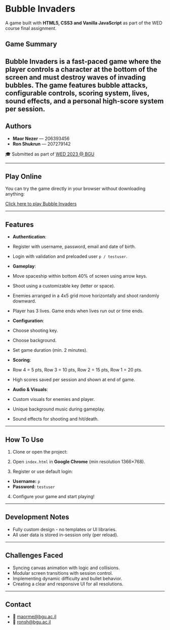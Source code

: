 # Bubble Invaders 

A game built with **HTML5, CSS3 and Vanilla JavaScript** as part of the WED course final assignment.

##  Game Summary

Bubble Invaders is a fast-paced game where the player controls a character at the bottom of the screen and must destroy waves of invading bubbles. The game features bubble attacks, configurable controls, scoring system, lives, sound effects, and a personal high-score system per session.
---
##  Authors

- **Maor Nezer** — 206393456  
- **Ron Shukrun** — 207279142

🎓 Submitted as part of [WED 2023 @ BGU](https://github.com/WED-2023)

---

##  Play Online

You can try the game directly in your browser without downloading anything:

 [Click here to play Bubble Invaders](https://wed-2023.github.io/assignment2-207279142_206393456_assignment2/)

---

##  Features

-  **Authentication**:
  - Register with username, password, email and date of birth.
  - Login with validation and preloaded user `p / testuser`.

-  **Gameplay**:
  - Move spaceship within bottom 40% of screen using arrow keys.
  - Shoot using a customizable key (letter or space).
  - Enemies arranged in a 4x5 grid move horizontally and shoot randomly downward.
  - Player has 3 lives. Game ends when lives run out or time ends.
  
-  **Configuration**:
  - Choose shooting key.
  - Choose background.
  - Set game duration (min. 2 minutes).

-  **Scoring**:
  - Row 4 = 5 pts, Row 3 = 10 pts, Row 2 = 15 pts, Row 1 = 20 pts.
  - High scores saved per session and shown at end of game.

-  **Audio & Visuals**:
  - Custom visuals for enemies and player.
  - Unique background music during gameplay.
  - Sound effects for shooting and hit/death.
    
---

##  How To Use

1. Clone or open the project:
2. Open `index.html` in **Google Chrome** (min resolution 1366×768).

3. Register or use default login:
- **Username:** `p`
- **Password:** `testuser`

4. Configure your game and start playing!
   
---

##  Development Notes

- Fully custom design - no templates or UI libraries.
- All user data is stored in-session only (per reload).

---

##  Challenges Faced

- Syncing canvas animation with logic and collisions.
- Modular screen transitions with session control.
- Implementing dynamic difficulty and bullet behavior.
- Creating a clear and responsive UI for all resolutions.
  
---

##  Contact

- 📧 maorme@bgu.ac.il
- 📧 ronsh@bgu.ac.il
